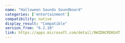 ```yaml
---
name: "Halloween Sounds Soundboard"
categories: ['entertainment']
compatibility: native
display_result: "Compatible"
version_from: "6.2.10"
link: https://apps.microsoft.com/detail/9WZDNCRDKG4T
---
```

